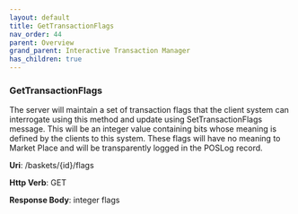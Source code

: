 ```yaml
---
layout: default
title: GetTransactionFlags
nav_order: 44
parent: Overview
grand_parent: Interactive Transaction Manager
has_children: true
---
```


### GetTransactionFlags

The server will maintain a set of transaction flags that the client
system can interrogate using this method and update using
SetTransactionFlags message. This will be an integer value containing
bits whose meaning is defined by the clients to this system. These flags
will have no meaning to Market Place and will be transparently logged in
the POSLog record.

**Uri**: /baskets/{id}/flags

**Http Verb**: GET

**Response Body**: integer flags
